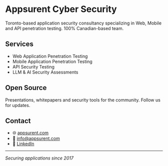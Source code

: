 # Appsurent Cyber Security

Toronto-based application security consultancy specializing in Web, Mobile and API penetration testing. 100% Canadian-based team. 

## Services
- Web Application Penetration Testing
- Mobile Application Penetration Testing
- API Security Testing
- LLM & AI Security Assessments

## Open Source

Presentations, whitepapers and security tools for the community. Follow us for updates.

## Contact

- 🌐 [appsurent.com](https://www.appsurent.com)
- 📧 info@appsurent.com
- 💼 [LinkedIn](https://www.linkedin.com/company/appsurent-cyber-security/)

---
*Securing applications since 2017*
